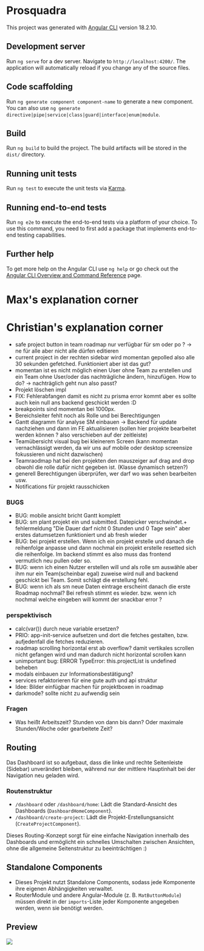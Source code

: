 # Prosquadra

This project was generated with [Angular CLI](https://github.com/angular/angular-cli) version 18.2.10.

## Development server

Run `ng serve` for a dev server. Navigate to `http://localhost:4200/`. The application will automatically reload if you change any of the source files.

## Code scaffolding

Run `ng generate component component-name` to generate a new component. You can also use `ng generate directive|pipe|service|class|guard|interface|enum|module`.

## Build

Run `ng build` to build the project. The build artifacts will be stored in the `dist/` directory.

## Running unit tests

Run `ng test` to execute the unit tests via [Karma](https://karma-runner.github.io).

## Running end-to-end tests

Run `ng e2e` to execute the end-to-end tests via a platform of your choice. To use this command, you need to first add a package that implements end-to-end testing capabilities.

## Further help

To get more help on the Angular CLI use `ng help` or go check out the [Angular CLI Overview and Command Reference](https://angular.dev/tools/cli) page.


# Max's explanation corner

# Christian's explanation corner

- safe project button in team roadmap nur verfügbar für sm oder po ? -> ne für alle aber nicht alle dürfen editieren
- current project in der rechten sidebar wird momentan gepolled also alle 30 sekunden gefetched. Funktioniert aber ist das gut?
- momentan ist es nicht möglich einen User ohne Team zu erstellen und ein Team ohne User/oder das nachträgliche ändern, hinzufügen. How to do? -> nachträglich geht nun also passt? 
- Projekt löschen impl
- FIX: Fehlerabfangen damit es nicht zu prisma error kommt aber es sollte auch kein null ans backend geschickt werden :D 
- breakpoints sind momentan bei 1000px.
- Bereichsleiter fehlt noch als Rolle und bei Berechtigungen
- Gantt diagramm für analyse SM einbauen -> Backend für update nachziehen und dann im FE aktualisieren (sollen hier projekte bearbeitet werden können ? also verschieben auf der zeitleiste)
- Teamübersicht visual bug bei kleinerem Screen (kann momentan vernachlässigt werden, da wir uns auf mobile oder desktop screensize fokussieren und nicht dazwischen)
- Teamraodmap hat bei den projekten den mauszeiger auf drag and drop obwohl die rolle dafür nicht gegeben ist. (Klasse dynamisch setzen?)
- generell Berechtigungen überprüfen, wer darf wo was sehen bearbeiten usw.
- Notifications für projekt rausschicken


### BUGS
- BUG: mobile ansicht bricht Gantt komplett
- BUG: sm plant projekt ein und submitted. Datepicker verschwindet.+ fehlermeldung "Die Dauer darf nicht 0 Stunden und 0 Tage sein" aber erstes datumsetzen funktioniert und ab fresh wieder
- BUG: bei projekt erstellen. Wenn ich ein projekt erstelle und danach die reihenfolge anpasse und dann nochmal ein projekt erstelle resetted sich die reihenfolge. Im backend stimmt es also muss das frontend vermutlich neu pullen oder so.
- BUG: wenn ich einen Nutzer erstellen will und als rolle sm auswähle aber ihm nur ein Team(scheinbar egal) zuweise wird null and backend geschickt bei Team. Somit schlägt die erstellung fehl.
- BUG: wenn ich als sm neue Daten eintrage erscheint danach die erste Roadmap nochmal? Bei refresh stimmt es wieder. bzw. wenn ich nochmal welche eingeben will kommt der snackbar error ?

### perspektivisch
- calc(var()) durch neue variable ersetzen?
- PRIO: app-init-service aufsetzen und dort die fetches gestalten, bzw. aufjedenfall die fetches reduzieren.
- roadmap scrolling horizontal erst ab overflow? damit vertikales scrollen nicht gefangen wird und man dadurch nicht horizontal scrollen kann 
- unimportant bug: ERROR TypeError: this.projectList is undefined beheben
- modals einbauen zur Informationsbestätigung?
- services refaktorieren für eine gute auth und api struktur
- Idee: Bilder einfügbar machen für projektboxen in roadmap
- darkmode? sollte nicht zu aufwendig sein

### Fragen
- Was heißt Arbeitszeit? Stunden von dann bis dann? Oder maximale Stunden/Woche oder gearbeitete Zeit?


## Routing

Das Dashboard ist so aufgebaut, dass die linke und rechte Seitenleiste (Sidebar) unverändert bleiben, während nur der mittlere Hauptinhalt bei der Navigation neu geladen wird.

### Routenstruktur

* ````/dashboard```` oder ````/dashboard/home````: Lädt die Standard-Ansicht des Dashboards (````DashboardHomeComponent````).
* ````/dashboard/create-project````: Lädt die Projekt-Erstellungsansicht (````CreateProjectComponent````).

Dieses Routing-Konzept sorgt für eine einfache Navigation innerhalb des Dashboards und ermöglicht ein schnelles Umschalten zwischen Ansichten, ohne die allgemeine Seitenstruktur zu beeinträchtigen :)

## Standalone Components

* Dieses Projekt nutzt Standalone Components, sodass jede Komponente ihre eigenen Abhängigkeiten verwaltet.
* RouterModule und andere Angular-Module (z. B. ````MatButtonModule````) müssen direkt in der ````imports````-Liste jeder Komponente angegeben werden, wenn sie benötigt werden.

## Preview

![](https://web06.iis.uni-bamberg.de/gitlab/wip2425g1/wip2425_g1/-/raw/main/prosquadra/readme_preview.gif)
